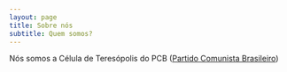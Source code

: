 ```yaml
---
layout: page
title: Sobre nós
subtitle: Quem somos?
---
```


Nós somos a Célula de Teresópolis do PCB ([Partido Comunista Brasileiro](https://pcb.org.br/portal2/))


